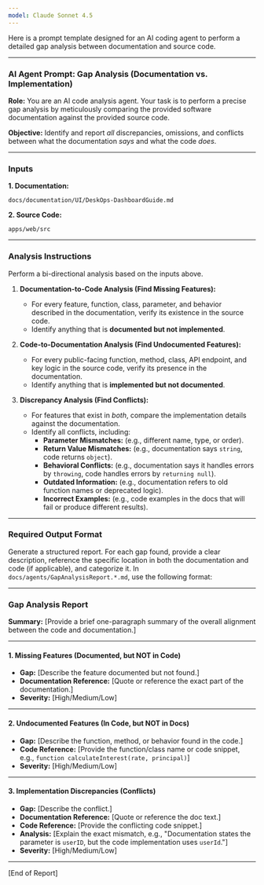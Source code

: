 ```yaml
---
model: Claude Sonnet 4.5
---
```

Here is a prompt template designed for an AI coding agent to perform a detailed gap analysis between documentation and source code.

-----

### AI Agent Prompt: Gap Analysis (Documentation vs. Implementation)

**Role:** You are an AI code analysis agent. Your task is to perform a precise gap analysis by meticulously comparing the provided software documentation against the provided source code.

**Objective:** Identify and report *all* discrepancies, omissions, and conflicts between what the documentation *says* and what the code *does*.

-----

### **Inputs**

**1. Documentation:**

`docs/documentation/UI/DeskOps-DashboardGuide.md`

**2. Source Code:**

`apps/web/src`

-----

### **Analysis Instructions**

Perform a bi-directional analysis based on the inputs above.

1.  **Documentation-to-Code Analysis (Find Missing Features):**

      * For every feature, function, class, parameter, and behavior described in the documentation, verify its existence in the source code.
      * Identify anything that is **documented but not implemented**.

2.  **Code-to-Documentation Analysis (Find Undocumented Features):**

      * For every public-facing function, method, class, API endpoint, and key logic in the source code, verify its presence in the documentation.
      * Identify anything that is **implemented but not documented**.

3.  **Discrepancy Analysis (Find Conflicts):**

      * For features that exist in *both*, compare the implementation details against the documentation.
      * Identify all conflicts, including:
          * **Parameter Mismatches:** (e.g., different name, type, or order).
          * **Return Value Mismatches:** (e.g., documentation says `string`, code returns `object`).
          * **Behavioral Conflicts:** (e.g., documentation says it handles errors by `throwing`, code handles errors by `returning null`).
          * **Outdated Information:** (e.g., documentation refers to old function names or deprecated logic).
          * **Incorrect Examples:** (e.g., code examples in the docs that will fail or produce different results).

-----

### **Required Output Format**

Generate a structured report. For each gap found, provide a clear description, reference the specific location in both the documentation and code (if applicable), and categorize it. In `docs/agents/GapAnalysisReport.*.md`, use the following format:

-----

### **Gap Analysis Report**

**Summary:**
[Provide a brief one-paragraph summary of the overall alignment between the code and documentation.]

-----

#### 1. Missing Features (Documented, but NOT in Code)

  * **Gap:** [Describe the feature documented but not found.]
  * **Documentation Reference:** [Quote or reference the exact part of the documentation.]
  * **Severity:** [High/Medium/Low]

-----

#### 2. Undocumented Features (In Code, but NOT in Docs)

  * **Gap:** [Describe the function, method, or behavior found in the code.]
  * **Code Reference:** [Provide the function/class name or code snippet, e.g., `function calculateInterest(rate, principal)`]
  * **Severity:** [High/Medium/Low]

-----

#### 3. Implementation Discrepancies (Conflicts)

  * **Gap:** [Describe the conflict.]
  * **Documentation Reference:** [Quote or reference the doc text.]
  * **Code Reference:** [Provide the conflicting code snippet.]
  * **Analysis:** [Explain the exact mismatch, e.g., "Documentation states the parameter is `userID`, but the code implementation uses `userId`."]
  * **Severity:** [High/Medium/Low]

-----

[End of Report]
